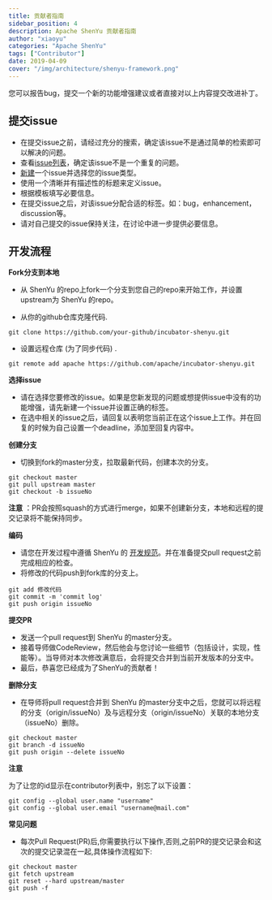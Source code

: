 ```yaml
---
title: 贡献者指南
sidebar_position: 4
description: Apache ShenYu 贡献者指南
author: "xiaoyu"
categories: "Apache ShenYu"
tags: ["Contributor"]
date: 2019-04-09
cover: "/img/architecture/shenyu-framework.png"
---
```



您可以报告bug，提交一个新的功能增强建议或者直接对以上内容提交改进补丁。

## 提交issue

- 在提交issue之前，请经过充分的搜索，确定该issue不是通过简单的检索即可以解决的问题。
- 查看[issue列表](https://github.com/apache/incubator-shenyu/issues)，确定该issue不是一个重复的问题。
- [新建](https://github.com/apache/incubator-shenyu/issues/new/choose)一个issue并选择您的issue类型。
- 使用一个清晰并有描述性的标题来定义issue。
- 根据模板填写必要信息。
- 在提交issue之后，对该issue分配合适的标签。如：bug，enhancement，discussion等。
- 请对自己提交的issue保持关注，在讨论中进一步提供必要信息。

## 开发流程

**Fork分支到本地**

- 从 ShenYu 的repo上fork一个分支到您自己的repo来开始工作，并设置upstream为 ShenYu 的repo。

* 从你的github仓库克隆代码.

```shell
git clone https://github.com/your-github/incubator-shenyu.git
```

* 设置远程仓库 (为了同步代码) .

```shell
git remote add apache https://github.com/apache/incubator-shenyu.git
```

**选择issue**

- 请在选择您要修改的issue。如果是您新发现的问题或想提供issue中没有的功能增强，请先新建一个issue并设置正确的标签。
- 在选中相关的issue之后，请回复以表明您当前正在这个issue上工作。并在回复的时候为自己设置一个deadline，添加至回复内容中。

**创建分支**

- 切换到fork的master分支，拉取最新代码，创建本次的分支。

```shell
git checkout master
git pull upstream master
git checkout -b issueNo
```

**注意** ：PR会按照squash的方式进行merge，如果不创建新分支，本地和远程的提交记录将不能保持同步。

**编码**

- 请您在开发过程中遵循 ShenYu 的 [开发规范](../code-conduct)。并在准备提交pull request之前完成相应的检查。
- 将修改的代码push到fork库的分支上。

```shell
git add 修改代码
git commit -m 'commit log'
git push origin issueNo
```

**提交PR**

- 发送一个pull request到 ShenYu 的master分支。
- 接着导师做CodeReview，然后他会与您讨论一些细节（包括设计，实现，性能等）。当导师对本次修改满意后，会将提交合并到当前开发版本的分支中。
- 最后，恭喜您已经成为了ShenYu的贡献者！

**删除分支**

- 在导师将pull request合并到 ShenYu 的master分支中之后，您就可以将远程的分支（origin/issueNo）及与远程分支（origin/issueNo）关联的本地分支（issueNo）删除。

```shell
git checkout master
git branch -d issueNo
git push origin --delete issueNo
```

**注意**

为了让您的id显示在contributor列表中，别忘了以下设置：

```shell
git config --global user.name "username"
git config --global user.email "username@mail.com"
```

**常见问题**

- 每次Pull Request(PR)后,你需要执行以下操作,否则,之前PR的提交记录会和这次的提交记录混在一起,具体操作流程如下:

```shell
git checkout master
git fetch upstream
git reset --hard upstream/master
git push -f
```
